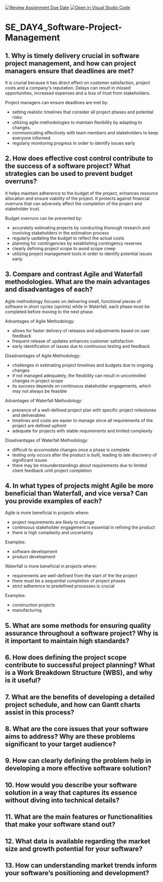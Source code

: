 [![Review Assignment Due Date](https://classroom.github.com/assets/deadline-readme-button-22041afd0340ce965d47ae6ef1cefeee28c7c493a6346c4f15d667ab976d596c.svg)](https://classroom.github.com/a/9pw6JKcu)
[![Open in Visual Studio Code](https://classroom.github.com/assets/open-in-vscode-2e0aaae1b6195c2367325f4f02e2d04e9abb55f0b24a779b69b11b9e10269abc.svg)](https://classroom.github.com/online_ide?assignment_repo_id=16219327&assignment_repo_type=AssignmentRepo)
# SE_DAY4_Software-Project-Management
## 1. Why is timely delivery crucial in software project management, and how can project managers ensure that deadlines are met?

It is crucial because it has direct effect on customer satisfaction, project costs and a company's reputation. Delays can result in missed opportunities, increased expenses and a loss of trust from stakeholders.

Project managers can ensure deadlines are met by:
- setting realistic timelines that consider all project phases and potential risks
- utilizing agile methodologies to maintain flexibility by adapting to changes.
- communicating effectively with team members and stakeholders to keep everyone informed
- regularly monitoring progress in order to identify issues early

## 2. How does effective cost control contribute to the success of a software project? What strategies can be used to prevent budget overruns?

It helps maintain adherence to the budget of the project, enhances resource allocation and ensure viability of the project. It protects against financial overruns that can adversely affect the completion of the project and stakeholder trust.

Budget overruns can be prevented by:
- accurately estimating projects by conducting thorough research and involving stakeholders in the estimation process
- regularly updating the budget to reflect the actual costs
- planning for contingencies by establishing contingency reserves
- clearly defining project scope to avoid scope creep
- utilizing project management tools in order to identify potential issues early

## 3. Compare and contrast Agile and Waterfall methodologies. What are the main advantages and disadvantages of each?

Agile methodology focuses on delivering small, functional pieces of software in short cycles (sprints) while in Waterfall, each phase must be completed before moving to the next phase.

Advantages of Agile Methodology:
- allows for faster delivery of releases and adjustments based on user feedback
- frequent release of updates enhances customer satisfaction
- early identification of issues due to continuous testing and feedback

Disadvantages of Agile Methodology:
- challenges in estimating project timelines and budgets due to ongoing changes
- if not managed adequately, the flexibility can result in uncontrolled changes in project scope
- its success depends on continuous stakeholder engagements, which may not always be feasible

Advantages of Waterfall Methodology:
- presence of a well-defined project plan with specific project milestones and deliverables
- timelines and costs are easier to manage since all requirements of the project are defined upfront
- adequate for projects with stable requirements and limited complexity

Disadvantages of Waterfall Methodology:
- difficult to accomodate changes once a phase is complete
- testing only occurs after the product is built, leading to late discovery of significant issues
- there may be misunderstandings about requirements due to limited client feedback until project completion

## 4. In what types of projects might Agile be more beneficial than Waterfall, and vice versa? Can you provide examples of each?

Agile is more beneficial in projects where:
- project requirements are likely to change
- continuous stakeholder engagement is essential in refining the product
- there is high complexity and uncertainty

Examples:
- software development 
- product development 

Waterfall is more beneficial in projects where:
- requirements are well-defined from the start of the the project
- there must be a sequential completion of project phases
- strict adherence to predefined processes is crucial

Examples:
- construction projects
- manufacturing 

## 5. What are some methods for ensuring quality assurance throughout a software project? Why is it important to maintain high standards?
## 6. How does defining the project scope contribute to successful project planning? What is a Work Breakdown Structure (WBS), and why is it useful?
## 7. What are the benefits of developing a detailed project schedule, and how can Gantt charts assist in this process?
## 8. What are the core issues that your software aims to address? Why are these problems significant to your target audience?
## 9. How can clearly defining the problem help in developing a more effective software solution?
## 10. How would you describe your software solution in a way that captures its essence without diving into technical details?
## 11. What are the main features or functionalities that make your software stand out?
## 12. What data is available regarding the market size and growth potential for your software?
## 13. How can understanding market trends inform your software’s positioning and development?
